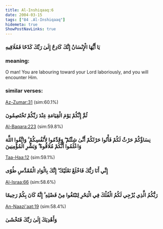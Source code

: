 ```yaml
---
title: Al-Inshiqaaq:6
date: 2004-03-15
tags: ["84 .Al-Inshiqaaq"]
hidemeta: true 
ShowPostNavLinks: true 
---
```

### يَا أَيُّهَا الْإِنْسَانُ إِنَّكَ كَادِحٌ إِلَىٰ رَبِّكَ كَدْحًا فَمُلَاقِيهِ
### meaning: 
O man! You are labouring toward your Lord laboriously, and you will encounter Him.
### similar verses: 

[Az-Zumar:31](/39/31) (sim:60.1%)

### ثُمَّ إِنَّكُمْ يَوْمَ الْقِيَامَةِ عِنْدَ رَبِّكُمْ تَخْتَصِمُونَ

[Al-Baqara:223](/2/223) (sim:59.8%)

### نِسَاؤُكُمْ حَرْثٌ لَكُمْ فَأْتُوا حَرْثَكُمْ أَنَّىٰ شِئْتُمْ ۖ وَقَدِّمُوا لِأَنْفُسِكُمْ ۚ وَاتَّقُوا اللَّهَ وَاعْلَمُوا أَنَّكُمْ مُلَاقُوهُ ۗ وَبَشِّرِ الْمُؤْمِنِينَ

[Taa-Haa:12](/20/12) (sim:59.1%)

### إِنِّي أَنَا رَبُّكَ فَاخْلَعْ نَعْلَيْكَ ۖ إِنَّكَ بِالْوَادِ الْمُقَدَّسِ طُوًى

[Al-Israa:66](/17/66) (sim:58.6%)

### رَبُّكُمُ الَّذِي يُزْجِي لَكُمُ الْفُلْكَ فِي الْبَحْرِ لِتَبْتَغُوا مِنْ فَضْلِهِ ۚ إِنَّهُ كَانَ بِكُمْ رَحِيمًا

[An-Naazi'aat:19](/79/19) (sim:58.4%)

### وَأَهْدِيَكَ إِلَىٰ رَبِّكَ فَتَخْشَىٰ
